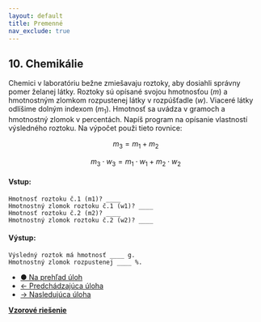 ```yaml
---
layout: default
title: Premenné
nav_exclude: true
---
```


## 10. Chemikálie
Chemici v laboratóriu bežne zmiešavaju roztoky, aby dosiahli správny pomer želanej látky. Roztoky sú opísané svojou hmotnosťou ($m$) a hmotnostným zlomkom rozpustenej látky v rozpúšťadle ($w$). Viaceré látky odlíšime dolným indexom ($m_1$).  Hmotnosť sa uvádza v gramoch a hmotnostný zlomok v percentách. Napíš program na opísanie vlastností výsledného roztoku. Na výpočet použi tieto rovnice:

$$ m_3 = m_1 + m_2 $$

$$ m_3 \cdot w_3 = m_1 \cdot w_1 +  m_2 \cdot w_2 $$

#### Vstup:
```
Hmotnosť roztoku č.1 (m1)? ____
Hmotnostný zlomok roztoku č.1 (w1)? ____
Hmotnosť roztoku č.2 (m2)? ____
Hmotnostný zlomok roztoku č.2 (w2)? ____
```

#### Výstup:
```
Výsledný roztok má hmotnosť ____ g.
Hmotnostný zlomok rozpustenej ____ %.
```

- [&#9679; Na prehľad úloh](/zbierka-uloh.html)
- [&larr; Predchádzajúca úloha](/coding/beginner/1-chapter/9.html)
- [&rarr; Nasledujúca úloha](/coding/beginner/1-chapter/11.html)

[**Vzorové riešenie**](/coding/beginner/1-chapter/10-solve.html)
